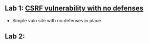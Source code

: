 ## Lab 1: [CSRF vulnerability with no defenses](https://portswigger.net/web-security/csrf/lab-no-defenses)
- Simple vuln site with no defenses in place.

## Lab 2: 



